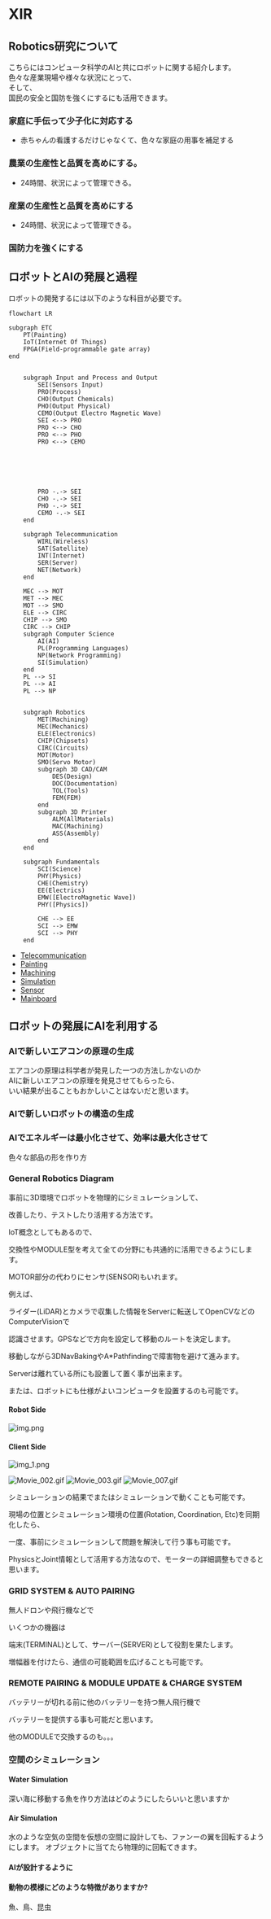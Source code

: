 # XIR

## Robotics研究について
こちらにはコンピュータ科学のAIと共にロボットに関する紹介します。\
色々な産業現場や様々な状況にとって、\
そして、\
国民の安全と国防を強くにするにも活用できます。

### 家庭に手伝って少子化に対応する
* 赤ちゃんの看護するだけじゃなくて、色々な家庭の用事を補足する
### 農業の生産性と品質を高めにする。
* 24時間、状況によって管理できる。
### 産業の生産性と品質を高めにする
* 24時間、状況によって管理できる。
### 国防力を強くにする



## ロボットとAIの発展と過程
ロボットの開発するには以下のような科目が必要です。
```mermaid
flowchart LR

subgraph ETC
    PT(Painting) 
    IoT(Internet Of Things)
    FPGA(Field-programmable gate array)
end


    subgraph Input and Process and Output
        SEI(Sensors Input)
        PRO(Process)
        CHO(Output Chemicals)
        PHO(Output Physical)
        CEMO(Output Electro Magnetic Wave)
        SEI <--> PRO
        PRO <--> CHO
        PRO <--> PHO
        PRO <--> CEMO

        
        
        
        

        PRO -.-> SEI
        CHO -.-> SEI
        PHO -.-> SEI
        CEMO -.-> SEI
    end

    subgraph Telecommunication
        WIRL(Wireless)
        SAT(Satellite)
        INT(Internet)
        SER(Server)
        NET(Network)
    end

    MEC --> MOT
    MET --> MEC
    MOT --> SMO
    ELE --> CIRC
    CHIP --> SMO
    CIRC --> CHIP
    subgraph Computer Science
        AI(AI)
        PL(Programming Languages)
        NP(Network Programming)
        SI(Simulation)
    end
    PL --> SI
    PL --> AI
    PL --> NP

    
    subgraph Robotics
        MET(Machining)
        MEC(Mechanics)
        ELE(Electronics)
        CHIP(Chipsets)
        CIRC(Circuits)
        MOT(Motor)
        SMO(Servo Motor)
        subgraph 3D CAD/CAM
            DES(Design)
            DOC(Documentation)
            TOL(Tools)
            FEM(FEM)
        end
        subgraph 3D Printer
            ALM(AllMaterials)
            MAC(Machining)
            ASS(Assembly)
        end
    end
    
    subgraph Fundamentals
        SCI(Science)
        PHY(Physics)
        CHE(Chemistry)
        EE(Electrics)
        EMW([ElectroMagnetic Wave])
        PHY([Physics])
        
        CHE --> EE
        SCI --> EMW
        SCI --> PHY
    end

```
* [Telecommunication](Telecom.md)
* [Painting](Painting.md)
* [Machining](Machining.md)
* [Simulation](Simulation.md)
* [Sensor](Sensor.md)
* [Mainboard](Mainboard.md)

## ロボットの発展にAIを利用する

### AIで新しいエアコンの原理の生成
エアコンの原理は科学者が発見した一つの方法しかないのか\
AIに新しいエアコンの原理を発見させてもらったら、\
いい結果が出ることもおかしいことはないだと思います。

### AIで新しいロボットの構造の生成

### AIでエネルギーは最小化させて、効率は最大化させて
色々な部品の形を作り方


### General Robotics Diagram
事前に3D環境でロボットを物理的にシミュレーションして、

改善したり、テストしたり活用する方法です。

IoT概念としてもあるので、

交換性やMODULE型を考えて全ての分野にも共通的に活用できるようにします。

MOTOR部分の代わりにセンサ(SENSOR)もいれます。

例えば、

ライダー(LiDAR)とカメラで収集した情報をServerに転送してOpenCVなどのComputerVisionで

認識させます。GPSなどで方向を設定して移動のルートを決定します。

移動しながら3DNavBakingやA*Pathfindingで障害物を避けて進みます。


Serverは離れている所にも設置して置く事が出来ます。

または、ロボットにも仕様がよいコンピュータを設置するのも可能です。



#### Robot Side
![img.png](img.png)

#### Client Side

![img_1.png](img_1.png)

![Movie_002.gif](Movie_002.gif)
![Movie_003.gif](Movie_003.gif)
![Movie_007.gif](Movie_007.gif)

シミュレーションの結果でまたはシミュレーションで動くことも可能です。

現場の位置とシミュレーション環境の位置(Rotation, Coordination, Etc)を同期化したら、

一度、事前にシミュレーションして問題を解決して行う事も可能です。

PhysicsとJoint情報として活用する方法なので、モーターの詳細調整もできると思います。

### GRID SYSTEM & AUTO PAIRING
無人ドロンや飛行機などで

いくつかの機器は

端末(TERMINAL)として、サーバー(SERVER)として役割を果たします。

増幅器を付けたら、通信の可能範囲を広げることも可能です。


### REMOTE PAIRING & MODULE UPDATE & CHARGE SYSTEM
バッテリーが切れる前に他のバッテリーを持つ無人飛行機で

バッテリーを提供する事も可能だと思います。

他のMODULEで交換するのも。。。

### 空間のシミュレーション

#### Water Simulation
深い海に移動する魚を作り方法はどのようにしたらいいと思いますか


#### Air Simulation
水のような空気の空間を仮想の空間に設計しても、ファンーの翼を回転するようにします。
オブジェクトに当てたら物理的に回転てきます。


#### AIが設計するように


#### 動物の模様にどのような特徴がありますか?
魚、鳥、昆虫
